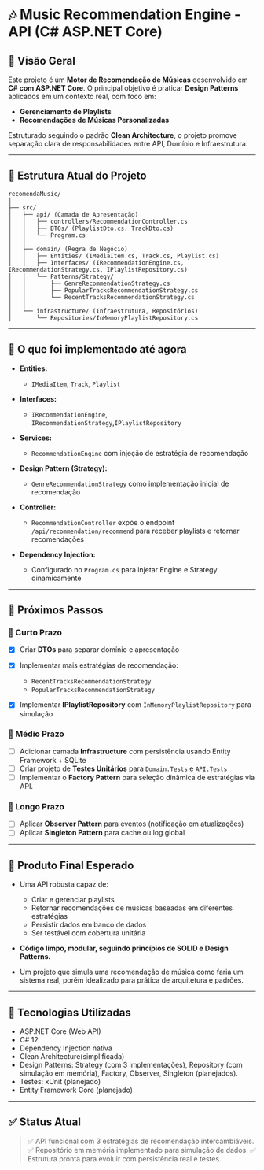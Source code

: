 # 🎶 Music Recommendation Engine - API (C# ASP.NET Core)

## 📖 Visão Geral

Este projeto é um **Motor de Recomendação de Músicas** desenvolvido em **C# com ASP.NET Core**. O principal objetivo é praticar **Design Patterns** aplicados em um contexto real, com foco em:

* **Gerenciamento de Playlists**
* **Recomendações de Músicas Personalizadas**

Estruturado seguindo o padrão **Clean Architecture**, o projeto promove separação clara de responsabilidades entre API, Domínio e Infraestrutura.

---

## 📂 Estrutura Atual do Projeto

```
recomendaMusic/
│
├── src/
│   ├── api/ (Camada de Apresentação)
│   │   ├── controllers/RecommendationController.cs
│   │   ├── DTOs/ (PlaylistDto.cs, TrackDto.cs)
│   │   └── Program.cs
│   │
│   ├── domain/ (Regra de Negócio)
│   │   ├── Entities/ (IMediaItem.cs, Track.cs, Playlist.cs)
│   │   ├── Interfaces/ (IRecommendationEngine.cs, IRecommendationStrategy.cs, IPlaylistRepository.cs)
│   │   └── Patterns/Strategy/
│   │       ├── GenreRecommendationStrategy.cs
│   │       ├── PopularTracksRecommendationStrategy.cs
│   │       └── RecentTracksRecommendationStrategy.cs
│   │
│   └── infrastructure/ (Infraestrutura, Repositórios)
│       └── Repositories/InMemoryPlaylistRepository.cs
```

---

## 📝 O que foi implementado até agora

* **Entities:**

  * `IMediaItem`, `Track`, `Playlist`
* **Interfaces:**

  * `IRecommendationEngine`, `IRecommendationStrategy`,`IPlaylistRepository`
* **Services:**

  * `RecommendationEngine` com injeção de estratégia de recomendação
* **Design Pattern (Strategy):**

  * `GenreRecommendationStrategy` como implementação inicial de recomendação
* **Controller:**

  * `RecommendationController` expõe o endpoint `/api/recommendation/recommend` para receber playlists e retornar recomendações
* **Dependency Injection:**

  * Configurado no `Program.cs` para injetar Engine e Strategy dinamicamente

---

## 🔮 Próximos Passos

### 📌 Curto Prazo

* [X] Criar **DTOs** para separar domínio e apresentação
* [X] Implementar mais estratégias de recomendação:

  * `RecentTracksRecommendationStrategy`
  * `PopularTracksRecommendationStrategy`
* [X] Implementar **IPlaylistRepository** com `InMemoryPlaylistRepository` para simulação

### 📌 Médio Prazo

* [ ] Adicionar camada **Infrastructure** com persistência usando Entity Framework + SQLite
* [ ] Criar projeto de **Testes Unitários** para `Domain.Tests` e `API.Tests`
* [ ] Implementar o **Factory Pattern** para seleção dinâmica de estratégias via API.

### 📌 Longo Prazo

* [ ] Aplicar **Observer Pattern** para eventos (notificação em atualizações)
* [ ] Aplicar **Singleton Pattern** para cache ou log global
---

## 🎁 Produto Final Esperado

* Uma API robusta capaz de:

  * Criar e gerenciar playlists
  * Retornar recomendações de músicas baseadas em diferentes estratégias
  * Persistir dados em banco de dados
  * Ser testável com cobertura unitária
* **Código limpo, modular, seguindo princípios de SOLID e Design Patterns.**
* Um projeto que simula uma recomendação de música como faria um sistema real, porém idealizado para prática de arquitetura e padrões.

---

## 🚀 Tecnologias Utilizadas

* ASP.NET Core (Web API)
* C# 12
* Dependency Injection nativa
* Clean Architecture(simplificada)
* Design Patterns: Strategy (com 3 implementações), Repository (com simulação em memória), Factory, Observer, Singleton (planejados).
* Testes: xUnit (planejado)
* Entity Framework Core (planejado)

---

## ✅ Status Atual

>✅ API funcional com 3 estratégias de recomendação intercambiáveis.
>✅ Repositório em memória implementado para simulação de dados.
>✅ Estrutura pronta para evoluir com persistência real e testes.
